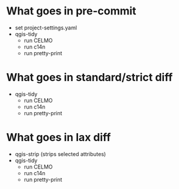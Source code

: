 # What goes in pre-commit

- set project-settings.yaml
- qgis-tidy
    - run CELMO
    - run c14n
    - run pretty-print

# What goes in standard/strict diff

- qgis-tidy
    - run CELMO
    - run c14n
    - run pretty-print

# What goes in lax diff

- qgis-strip (strips selected attributes)
- qgis-tidy
    - run CELMO
    - run c14n
    - run pretty-print

